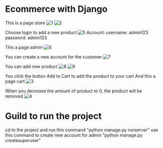 # Ecommerce with Django
This is a page store
![1](https://github.com/TxmMinh/Ecommerce/assets/93864928/a27406e3-21c4-4186-a326-440124c909ef)
![2](https://github.com/TxmMinh/Ecommerce/assets/93864928/24ad95a0-0f8a-460b-80f4-253a8442038c)

Choose login to add a new product
![5](https://github.com/TxmMinh/Ecommerce/assets/93864928/f6ac69f4-a06f-45cd-9cbe-d06ee1ce31ed)
Account: username: admin123
         password: admin123

This a page admin
![6](https://github.com/TxmMinh/Ecommerce/assets/93864928/7b0777ab-f91a-4552-8a59-9346b2d71ba5)

You can create a new account for the customer
![7](https://github.com/TxmMinh/Ecommerce/assets/93864928/3cceced0-a6cb-424f-ab6f-eb51f446cc1d)

You can add new product
![8](https://github.com/TxmMinh/Ecommerce/assets/93864928/2f2f2eb8-2b88-4c34-a6cd-c177bd61ec94)
![9](https://github.com/TxmMinh/Ecommerce/assets/93864928/1d5b4b71-33c8-45f3-bd1e-0e5ebc4a7666)

You click the button Add to Cart to add the product to your cart
And this a page cart
![3](https://github.com/TxmMinh/Ecommerce/assets/93864928/78a85a48-585e-4577-b7c2-e8432cf925c8)

When you decrease the amount of product to 0, the product will be removed
![4](https://github.com/TxmMinh/Ecommerce/assets/93864928/70202565-e09d-412d-840e-2beacebe9b85)

# Guild to run the project
cd to the project and run this command "python manage.py runserver"
use this command to create new account for admin "python manage.py createsuperuser"
